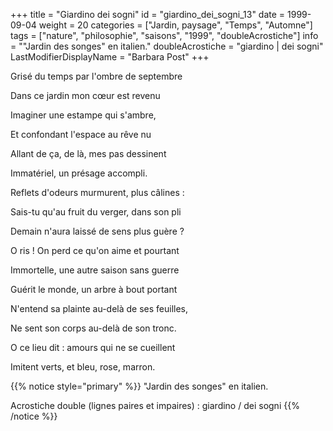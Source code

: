 +++
title = "Giardino dei sogni"
id = "giardino_dei_sogni_13"
date = 1999-09-04
weight = 20
categories = ["Jardin, paysage", "Temps", "Automne"]
tags = ["nature", "philosophie", "saisons", "1999", "doubleAcrostiche"]
info = "\"Jardin des songes\" en italien."
doubleAcrostiche = "giardino | dei sogni"
LastModifierDisplayName = "Barbara Post"
+++

Grisé du temps par l'ombre de septembre

Dans ce jardin mon cœur est revenu

Imaginer une estampe qui s'ambre,

Et confondant l'espace au rêve nu

Allant de ça, de là, mes pas dessinent

Immatériel, un présage accompli.

Reflets d'odeurs murmurent, plus câlines :

Sais-tu qu'au fruit du verger, dans son pli

Demain n'aura laissé de sens plus guère ?

O ris ! On perd ce qu'on aime et pourtant

Immortelle, une autre saison sans guerre

Guérit le monde, un arbre à bout portant

N'entend sa plainte au-delà de ses feuilles,

Ne sent son corps au-delà de son tronc.

O ce lieu dit : amours qui ne se cueillent

Imitent verts, et bleu, rose, marron.

{{% notice style="primary" %}}
\"Jardin des songes\" en italien.

Acrostiche double (lignes paires et impaires) : giardino / dei sogni
{{% /notice %}}

